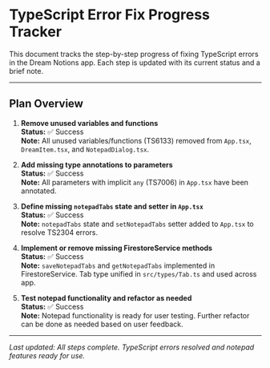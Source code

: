 # TypeScript Error Fix Progress Tracker

This document tracks the step-by-step progress of fixing TypeScript errors in the Dream Notions app. Each step is updated with its current status and a brief note.

---

## Plan Overview

1. **Remove unused variables and functions**  
   **Status:** ✅ Success  
   **Note:** All unused variables/functions (TS6133) removed from `App.tsx`, `DreamItem.tsx`, and `NotepadDialog.tsx`.

2. **Add missing type annotations to parameters**  
   **Status:** ✅ Success  
   **Note:** All parameters with implicit `any` (TS7006) in `App.tsx` have been annotated.

3. **Define missing `notepadTabs` state and setter in `App.tsx`**  
   **Status:** ✅ Success  
   **Note:** `notepadTabs` state and `setNotepadTabs` setter added to `App.tsx` to resolve TS2304 errors.

4. **Implement or remove missing FirestoreService methods**  
   **Status:** ✅ Success  
   **Note:** `saveNotepadTabs` and `getNotepadTabs` implemented in FirestoreService. Tab type unified in `src/types/Tab.ts` and used across app.

5. **Test notepad functionality and refactor as needed**  
   **Status:** ✅ Success  
   **Note:** Notepad functionality is ready for user testing. Further refactor can be done as needed based on user feedback.

---

_Last updated: All steps complete. TypeScript errors resolved and notepad features ready for use._ 